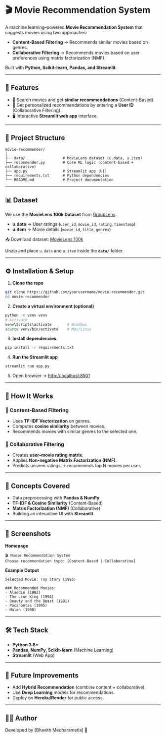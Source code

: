 
# 🎬 Movie Recommendation System

A machine learning–powered **Movie Recommendation System** that suggests movies using two approaches:

* **Content-Based Filtering** → Recommends similar movies based on genres.
* **Collaborative Filtering** → Recommends movies based on user preferences using matrix factorization (NMF).

Built with **Python, Scikit-learn, Pandas, and Streamlit**.

---

## 📌 Features

* 🎥 Search movies and get **similar recommendations** (Content-Based).
* 👤 Get personalized recommendations by entering a **User ID** (Collaborative Filtering).
* 🖥️ Interactive **Streamlit web app** interface.

---

## 📂 Project Structure

```
movie-recommender/
│
├── data/                 # MovieLens dataset (u.data, u.item)
├── recommender.py        # Core ML logic (content-based + collaborative)
├── app.py                # Streamlit app (UI)
├── requirements.txt      # Python dependencies
└── README.md             # Project documentation
```

---

## 📊 Dataset

We use the **MovieLens 100k Dataset** from [GroupLens](https://grouplens.org/datasets/movielens/100k/).

* **u.data** → User ratings (`user_id`, `movie_id`, `rating`, `timestamp`)
* **u.item** → Movie details (`movie_id`, `title`, `genres`)

📥 Download dataset:
[MovieLens 100k](https://files.grouplens.org/datasets/movielens/ml-100k.zip)

Unzip and place `u.data` and `u.item` inside the **`data/`** folder.

---

## ⚙️ Installation & Setup

1. **Clone the repo**

```bash
git clone https://github.com/yourusername/movie-recommender.git
cd movie-recommender
```

2. **Create a virtual environment (optional)**

```bash
python -m venv venv
# Activate
venv\Scripts\activate       # Windows
source venv/bin/activate    # Mac/Linux
```

3. **Install dependencies**

```bash
pip install -r requirements.txt
```

4. **Run the Streamlit app**

```bash
streamlit run app.py
```

5. Open browser → [http://localhost:8501](http://localhost:8501)

---

## 🚀 How It Works

### 🔹 Content-Based Filtering

* Uses **TF-IDF Vectorization** on genres.
* Computes **cosine similarity** between movies.
* Recommends movies with similar genres to the selected one.

### 🔹 Collaborative Filtering

* Creates **user–movie rating matrix**.
* Applies **Non-negative Matrix Factorization (NMF)**.
* Predicts unseen ratings → recommends top N movies per user.

---

## 📖 Concepts Covered

* Data preprocessing with **Pandas & NumPy**
* **TF-IDF & Cosine Similarity** (Content-Based)
* **Matrix Factorization (NMF)** (Collaborative)
* Building an interactive UI with **Streamlit**

---

## 📸 Screenshots

**Homepage**

```
🎬 Movie Recommendation System
Choose recommendation type: [Content-Based | Collaborative]
```

**Example Output**

```
Selected Movie: Toy Story (1995)

### Recommended Movies:
- Aladdin (1992)
- The Lion King (1994)
- Beauty and the Beast (1991)
- Pocahontas (1995)
- Mulan (1998)
```

---

## 🛠️ Tech Stack

* **Python 3.8+**
* **Pandas, NumPy, Scikit-learn** (Machine Learning)
* **Streamlit** (Web App)

---

## 📌 Future Improvements

* Add **Hybrid Recommendation** (combine content + collaborative).
* Use **Deep Learning** models for recommendations.
* Deploy on **Heroku/Render** for public access.

---

## 👨‍💻 Author

Developed by \[Bhavith Medharametla] 🚀
